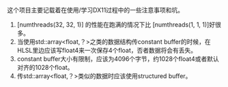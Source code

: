 这个项目主要记载着在使用/学习DX11过程中的一些注意事项和坑。

1. [numthreads(32, 32, 1)] 的性能在跑满的情况下比 [numthreads(1, 1, 1)]好很多。
2. 当使用std::array\<float,？\>之类的数据结构传constant buffer的时候，在HLSL里边应该写float4来一次保存4个float，否者数据将会有丢失。
3. constant buffer大小有限制，应该为4096个字节，约1028个float4或者默认对齐的1028个float。
4. 传std::array\<float,？\>类似的数据时应该使用structured buffer。